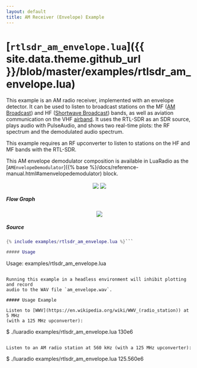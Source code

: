 ```yaml
---
layout: default
title: AM Receiver (Envelope) Example
---
```


# [`rtlsdr_am_envelope.lua`]({{ site.data.theme.github_url }}/blob/master/examples/rtlsdr_am_envelope.lua)

This example is an AM radio receiver, implemented with an envelope detector. It
can be used to listen to broadcast stations on the MF ([AM
Broadcast](https://en.wikipedia.org/wiki/AM_broadcasting)) and HF ([Shortwave
Broadcast](https://en.wikipedia.org/wiki/Shortwave_radio#Shortwave_broadcasting))
bands, as well as aviation communication on the VHF
[airband](https://en.wikipedia.org/wiki/Airband). It uses the RTL-SDR as an SDR
source, plays audio with PulseAudio, and shows two real-time plots: the RF
spectrum and the demodulated audio spectrum.

This example requires an RF upconverter to listen to stations on the HF and MF
bands with the RTL-SDR.

This AM envelope demodulator composition is available in LuaRadio as the
[`AMEnvelopeDemodulator`]({% base
%}/docs/reference-manual.html#amenvelopedemodulator) block.

<p align="center">
<a href="{% base %}/images/screenshot-rtlsdr_am_envelope.png" target="_blank"><img src="{% base %}{% thumbnail /images/screenshot-rtlsdr_am_envelope.png 395 %}" style="display: inline-block; vertical-align: middle;" /></a>
<a href="https://asciinema.org/a/d12ff1g9xzs70f3bt80pmm1qn" target="_blank"><img src="{% base %}{% thumbnail /images/asciinema-rtlsdr_am_envelope.png 395 %}" style="display: inline-block; vertical-align: middle;" /></a>
</p>

##### Flow Graph

<p align="center">
<img src="{% base %}/docs/figures/flowgraph_rtlsdr_am_envelope.png" />
</p>

##### Source

``` lua
{% include examples/rtlsdr_am_envelope.lua %}```

##### Usage

```
Usage: examples/rtlsdr_am_envelope.lua <frequency>
```

Running this example in a headless environment will inhibit plotting and record
audio to the WAV file `am_envelope.wav`.

##### Usage Example

Listen to [WWV](https://en.wikipedia.org/wiki/WWV_(radio_station)) at 5 MHz
(with a 125 MHz upconverter):

```
$ ./luaradio examples/rtlsdr_am_envelope.lua 130e6
```

Listen to an AM radio station at 560 kHz (with a 125 MHz upconverter):

```
$ ./luaradio examples/rtlsdr_am_envelope.lua 125.560e6
```
